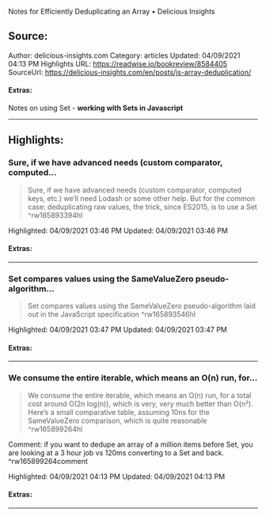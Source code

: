 Notes for Efficiently Deduplicating an Array • Delicious Insights

## Source:
Author: delicious-insights.com
Category: articles
Updated: 04/09/2021 04:13 PM
Highlights URL: https://readwise.io/bookreview/8584405
SourceUrl: https://delicious-insights.com/en/posts/js-array-deduplication/


#### Extras:
Notes on using Set - **working with Sets in Javascript**


 
-----
 ## Highlights:

### Sure, if we have advanced needs (custom comparator, computed...
>Sure, if we have advanced needs (custom comparator, computed keys, etc.) we’ll need Lodash or some other help. But for the common case: deduplicating raw values, the trick, since ES2015, is to use a Set ^rw165893394hl


Highlighted: 04/09/2021 03:46 PM
Updated: 04/09/2021 03:46 PM


#### Extras:



------

### Set compares values using the SameValueZero pseudo-algorithm...
>Set compares values using the SameValueZero pseudo-algorithm laid out in the JavaScript specification ^rw165893546hl


Highlighted: 04/09/2021 03:47 PM
Updated: 04/09/2021 03:47 PM


#### Extras:



------

### We consume the entire iterable, which means an O(n) run, for...
>We consume the entire iterable, which means an O(n) run, for a total cost around O(2n log(n)), which is very, very much better than O(n²). Here’s a small comparative table, assuming 10ns for the SameValueZero comparison, which is quite reasonable ^rw165899264hl

Comment: if you want to dedupe an array of a million items before Set, you are looking at a 3 hour job vs 120ms converting to a Set and back. ^rw165899264comment

Highlighted: 04/09/2021 04:13 PM
Updated: 04/09/2021 04:13 PM


#### Extras:



------

